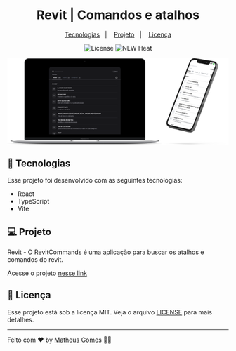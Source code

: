 <h1 align="center">Revit | Comandos e atalhos</h1>

<p align="center">
  <a href="#-tecnologias">Tecnologias</a>&nbsp;&nbsp;&nbsp;|&nbsp;&nbsp;&nbsp;
  <a href="#-projeto">Projeto</a>&nbsp;&nbsp;&nbsp;|&nbsp;&nbsp;&nbsp;
  <a href="#-licença">Licença</a>
</p>

<p align="center">
  <img alt="License" src="https://img.shields.io/static/v1?label=license&message=MIT&color=8257E5&labelColor=000000">
  <img src="https://img.shields.io/static/v1?label=Revit&message=Commands&color=8257E5&labelColor=000000" alt="NLW Heat" />
</p>

<p align="center" style="display:flex">
  <img alt="Revit | Comandos e atalhos" src=".github/desktop.png" width="70%">
  <img alt="Revit | Comandos e atalhos" src=".github/mobile.png" width="30%">
</p>

## 🚀 Tecnologias

Esse projeto foi desenvolvido com as seguintes tecnologias:

- React
- TypeScript
- Vite

## 💻 Projeto

Revit - O RevitCommands é uma aplicação para buscar os atalhos e comandos do revit.

Acesse o projeto [nesse link](https://revitcommands.vercel.app)

## 📄 Licença

Esse projeto está sob a licença MIT. Veja o arquivo [LICENSE](LICENSE) para mais detalhes.

---

Feito com ❤ by [Matheus Gomes](<https://matheus7gs.me>) 👋🏻
